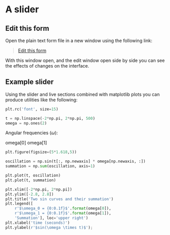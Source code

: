<!-- markdownlint-disable MD033 -->

# A slider

## Edit this form

Open the plain text form file in a new window using the following link:

> [Edit this form](../../edit/a-slider.md)

With this window open, and the edit window open side by side you can see the
effects of changes on the interface.

## Example slider

Using the slider and live sections combined with matplotlib plots you can
produce utilities like the following:

<section-start>

```python
plt.rc('font', size=15)

t = np.linspace(-2*np.pi, 2*np.pi, 500)
omega = np.ones(2)
```

</section-start>

<section-live>

Angular frequencies ($\omega$):

<variable-slider label="$\omega_0$" min="0" max="6" step="0.1">omega[0]</variable-slider>
<variable-slider label="$\omega_1$" min="0" max="6" step="0.1">omega[1]</variable-slider>

```python
plt.figure(figsize=(5*1.618,5))

oscillation = np.sin(t[:, np.newaxis] * omega[np.newaxis, :])
summation = np.sum(oscillation, axis=1)

plt.plot(t, oscillation)
plt.plot(t, summation)

plt.xlim([-2*np.pi, 2*np.pi])
plt.ylim([-2.8, 2.8])
plt.title('Two sin curves and their summation')
plt.legend([
    r'$\omega_0 = {0:0.1f}$'.format(omega[0]),
    r'$\omega_1 = {0:0.1f}$'.format(omega[1]),
    'Summation'], loc='upper right')
plt.xlabel('time (seconds)')
plt.ylabel(r'$sin(\omega \times t)$');
```

</section-live>
